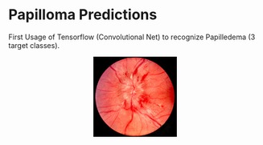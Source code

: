 # Papilloma Predictions

First Usage of Tensorflow (Convolutional Net) to recognize Papilledema (3 target classes). 

<p align="center" width="100%">
    <img width="33%" src="Papilledema.jpg"> 
</p>

